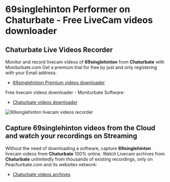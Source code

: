# 69singlehinton Performer on Chaturbate - Free LiveCam videos downloader

## Chaturbate Live Videos Recorder

Monitor and record livecam videos of **69singlehinton** from **Chaturbate** with Moniturbate.com
Get a premium trial for free by just and only registering with your Email address:
* [69singlehinton Premium videos downloader](https://moniturbate.com/request-demo-licence-key.html)

Free livecam videos downloader - Moniturbate Software:
* [Chaturbate videos downloader](https://moniturbate.com/moniturbate-download-software.html)

![69singlehinton livecam videos recorder](https://peachurnet.com/templates/moniturbate-software.png)


## Capture 69singlehinton videos from the Cloud and watch your recordings on Streaming

Without the need of downloading a software, capture **69singlehinton** livecam videos from **Chaturbate** 100% online.
Watch Livecam archives from **Chaturbate** unlimitedly from thousands of existing recordings, only on Peachurbate.com and its websites network:
* [Chaturbate videos archives](https://peachurnet.com/)